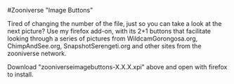 #Zooniverse "Image Buttons"

Tired of changing the number of the file, just so you can take a look at the next picture?
Use my firefox add-on, with its 2+1 buttons that facilitate looking through a series of pictures from WildcamGorongosa.org, ChimpAndSee.org, SnapshotSerengeti.org and other sites from the zooniverse network.

Download "zooniverseimagebuttons-X.X.X.xpi" above and open with firefox to install.

